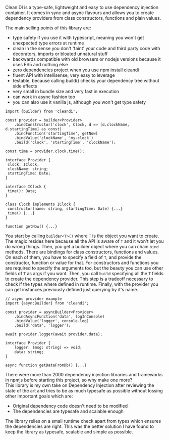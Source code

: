 Clean DI is a type-safe, lightweight and easy to use dependency injection container.
It comes in sync and async flavours and allows you to create dependency providers from class constructors, functions and plain values.

The main selling points of this library are:
 - type safety if you use it with typescript, meaning you won't get unexpected type errors at runtime
 - clean in the sense you don't 'taint' your code and third party code with decorators, imports or bloated unnatural stuff
 - backwards compatible with old browsers or nodejs versions because it uses ES5 and nothing else
 - zero dependencies project when you use npm install cleandi
 - fluent API with intellisense, very easy to leverage
 - testable, because calling build() checks your dependency tree without side effects
 - very small in bundle size and very fast in execution
 - can work in async fashion too
 - you can also use it vanilla js, although you won't get type safety

```
import {builder} from 'cleandi';

const provider = builder<Provider>
    .bindConstructor('clock', Clock, d => [d.clockName, d.startingTime] as const)
    .bindFunction('startingTime', getNow)
    .bindValue('clockName', 'my-clock')
    .build('clock', 'startingTime', 'clockName');

const time = provider.clock.time();

interface Provider {
 clock: IClock;
 clockName: string;
 startingTime: Date;
}

interface IClock {
 time(): Date;
}

class Clock implements IClock {
 constructor(name: string, startingTime: Date) {...}
 time() {...}
}

function getNow() {...}

```

You start by calling `builder<T>()` where `T` is the object you want to create. The magic resides here because all the API is aware of `T` and it won't let you do wrong things. Then, you get a builder object where you can chain `bind` methods.
There are bindings for class constructors, functions and values. On each of them, you have to specify a field of `T`, and provide the constructor, function or value for that. For constructors and functions you are required to specify the arguments too, but the beauty you can use other fields of `T` as args if you want.
Then, you call `build` specifying all the `T` fields to create the dependency provider. This step is a tradeoff necessary to check if the types where defined in runtime.
Finally, with the provider you can get instances previously defined just querying by it's name.

```
// async provider example
import {asyncBuilder} from 'cleandi';

const provider = asyncBuilder<Provider>
    .bindAsyncFunction('data', logInConsole)
    .bindValue('logger', console.log)
    .build('data', 'logger');
    
await provider.logger(await provider.data);
    
interface Provider {
    logger: (msg: string) => void;
    data: string;
}

async function getDataFromDb() {...}

```

There were more than 2000 dependency injection libraries and frameworks in npmjs before starting this project, so why make one more?  
This library is my own take on Dependency Injection after reviewing the state of the art and  tries to be as much typesafe as possible without lossing other important goals which are:

- Original dependency code doesn't need to be modified
- The dependencies are typesafe and scalable enough

The library relies on a small runtime check apart from types which ensures the dependencies are right. This was the better solution I have found to keep the library as typesafe, scalable and simple as possible.

